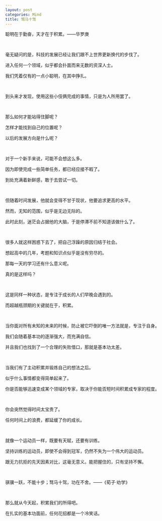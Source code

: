 ```yaml
---
layout: post
categories: Mind
title: 驽马十驾
---
```


聪明在于勤奋，天才在于积累。——华罗庚

<br/>

毫无疑问的是，科技的发展已经让我们跟不上世界更新换代的步伐了。

进入任何一个领域，似乎都会扑面而来无数的资深人士。

我们凭着仅有的一点小聪明，在其中挣扎。

<br/>

到头来才发现，使用这些小伎俩完成的事情，只是为人所用罢了。

<br/>

那么如何才能站得住脚呢？

怎样才能找到自己的位置呢？

以后的发展方向是什么呢？

<br/>

对于一个新手来说，可能不会想这么多。

因为即使完成一些简单任务，都已经应接不暇了。

到处充满着新鲜感，敢于去尝试一切。

<br/>

但随着时间发展，他就会变得不甘于现状，他要追求更高的水平。

然而，无知的范围，似乎是无边无际的。

此时此刻，迷茫会占据他的大脑，于是停滞不前不知道该做什么了。

<br/>

很多人就这样困惑下去了，把自己浮躁的原因归结于社会。

想起高中的几年，考题和知识点似乎是没有穷尽的。

那每一天的学习还有什么意义呢。

真的是这样吗？

<br/>

这是同样一种状态，是专注于成长的人们早晚会遇到的。

而超越瓶颈期的关键就在于，积累。

<br/>

当你面对所有未知的未来的时候，防止被它吓倒的唯一方法就是，专注于自身。

我们会随着基本功的逐渐强大，而充满自信。

并且我们也找到了一个合理的失败借口，那就是基本功太差。

<br/>

当我们有了主动积累并锻炼自己的想法之后。

似乎什么事情都变得简单起来了。

你是否能够迅速变成某个领域的专家，取决于你能否短时间积累成专家的程度。

<br/>

你会突然觉得时间太宝贵了。

任何时间上的浪费，都延缓了你的成长。

<br/>

就像一个运动员一样，既要有天赋，还要有训练。

坚持训练的运动员，即使不会得到冠军，仍然不失为一个伟大的运动员。

跟无力抗拒的先天因素对比，这毫无意义。能把握住的，只有坚持不懈。

<br/>

骐骥一跃，不能十步；驽马十驾，功在不舍。——《荀子·劝学》

<br/>

那么就从今天起，积累我们的所得吧。

在扎实的基本功面前，任何花招都是一个冷笑话。
















